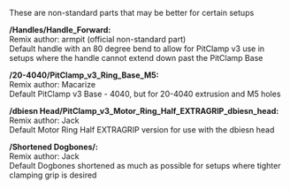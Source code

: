 These are non-standard parts that may be better for certain setups


**/Handles/Handle_Forward:**  
Remix author: armpit (official non-standard part)  
Default handle with an 80 degree bend to allow for PitClamp v3 use in setups where the handle cannot extend down past the PitClamp Base  
  
**/20-4040/PitClamp_v3_Ring_Base_M5:**  
Remix author: Macarize  
Default PitClamp v3 Base - 4040, but for 20-4040 extrusion and M5 holes  
  
**/dbiesn Head/PitClamp_v3_Motor_Ring_Half_EXTRAGRIP_dbiesn_head:**  
Remix author: Jack   
Default Motor Ring Half EXTRAGRIP version for use with the dbiesn head  
  
**/Shortened Dogbones/:**  
Remix author: Jack  
Default Dogbones shortened as much as possible for setups where tighter clamping grip is desired
